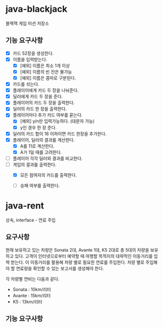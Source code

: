 # java-blackjack
블랙잭 게임 미션 저장소

## 기능 요구사항
- [x] 카드 52장을 생성한다.
- [x] 이름을 입력받는다.
    - [x] [예외] 이름은 최소 1개 이상
    - [x] [예외] 이름의 빈 칸은 불가능
    - [x] [예외] 이름은 콤마로 구분된다.
- [x] 카드를 섞는다.
- [x] 플레이어에게 카드 두 장을 나눠준다.
- [x] 딜러에게 카드 두 장을 준다.
- [x] 플레이어의 카드 두 장을 출력한다.
- [x] 딜러의 카드 한 장을 출력한다.
- [x] 플레이어마다 추가 카드 여부를 묻는다.
    - [x] [예외] y/n만 입력가능하다. (대문자 가능)
    - [x] y인 경우 한 장 준다.
- [x] 딜러의 카드 합이 16 이하이면 카드 한장을 추가한다.
- [x] 플레이어, 딜러의 결과를 계산한다.
    - [x] A를 11로 계산한다.
    - [x] A가 1일 때를 고려한다.
- [ ] 플레이어 각각 딜러와 결과를 비교한다.
- [ ] 게임의 결과를 출력한다.
    - [x] 모든 참여자의 카드를 출력한다.
    - [ ] 승패 여부를 출력한다.


# java-rent
상속, interface - 연료 주입

## 요구사항
현재 보유하고 있는 차량은 Sonata 2대, Avante 1대, K5 2대로 총 5대의 차량을 보유하고 있다. 
고객이 인터넷으로부터 예약할 때 여행할 목적지의 대략적인 이동거리를 입력 받는다. 
이 이동거리를 활용해 차량 별로 필요한 연료를 주입한다. 
차량 별로 주입해야 할 연료량을 확인할 수 있는 보고서를 생성해야 한다.

각 차량별 연비는 다음과 같다.

* Sonata : 10km/리터
* Avante : 15km/리터
* K5 : 13km/리터

## 기능 요구사항
